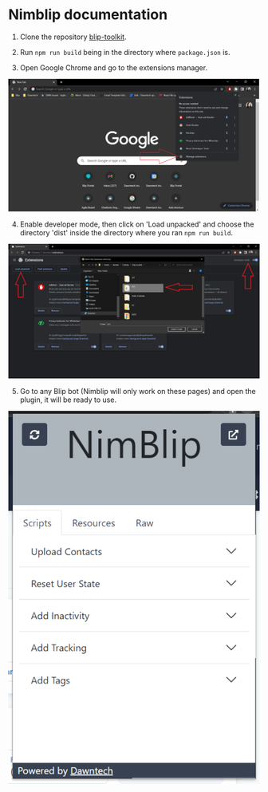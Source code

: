 # Nimblip documentation

1. Clone the repository [blip-toolkit](https://github.com/dawntech/blip-toolkit).

2. Run `npm run build` being in the directory where `package.json` is.

3. Open Google Chrome and go to the extensions manager.

  ![image](./images/nimblip/manage_extensions.png)

4. Enable developer mode, then click on 'Load unpacked' and choose the directory 'dist' inside the directory where you ran `npm run build`.

  ![image](./images/nimblip/load_extension.png)

5. Go to any Blip bot (Nimblip will only work on these pages) and open the plugin, it will be ready to use.

  ![image](./images/nimblip/initial_screen.png)
